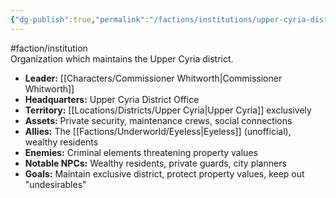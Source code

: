 ```yaml
---
{"dg-publish":true,"permalink":"/factions/institutions/upper-cyria-district-independent-householder-s-commission/"}
---
```


#faction/institution  
Organization which maintains the Upper Cyria district.

- **Leader:** [[Characters/Commissioner Whitworth\|Commissioner Whitworth]]
- **Headquarters:** Upper Cyria District Office
- **Territory:** [[Locations/Districts/Upper Cyria\|Upper Cyria]] exclusively
- **Assets:** Private security, maintenance crews, social connections
- **Allies:** The [[Factions/Underworld/Eyeless\|Eyeless]] (unofficial), wealthy residents
- **Enemies:** Criminal elements threatening property values
- **Notable NPCs:** Wealthy residents, private guards, city planners
- **Goals:** Maintain exclusive district, protect property values, keep out "undesirables"